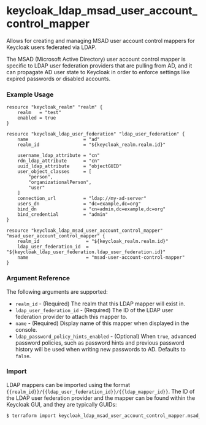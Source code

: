 # keycloak_ldap_msad_user_account_control_mapper

Allows for creating and managing MSAD user account control mappers for Keycloak
users federated via LDAP.

The MSAD (Microsoft Active Directory) user account control mapper is specific
to LDAP user federation providers that are pulling from AD, and it can propagate
AD user state to Keycloak in order to enforce settings like expired passwords
or disabled accounts.

### Example Usage

```hcl
resource "keycloak_realm" "realm" {
    realm   = "test"
    enabled = true
}

resource "keycloak_ldap_user_federation" "ldap_user_federation" {
	name                    = "ad"
	realm_id                = "${keycloak_realm.realm.id}"

	username_ldap_attribute = "cn"
	rdn_ldap_attribute      = "cn"
	uuid_ldap_attribute     = "objectGUID"
	user_object_classes     = [
		"person",
		"organizationalPerson",
		"user"
	]
	connection_url          = "ldap://my-ad-server"
	users_dn                = "dc=example,dc=org"
	bind_dn                 = "cn=admin,dc=example,dc=org"
	bind_credential         = "admin"
}

resource "keycloak_ldap_msad_user_account_control_mapper" "msad_user_account_control_mapper" {
	realm_id                 = "${keycloak_realm.realm.id}"
	ldap_user_federation_id  = "${keycloak_ldap_user_federation.ldap_user_federation.id}"
	name                     = "msad-user-account-control-mapper"
}
```

### Argument Reference

The following arguments are supported:

- `realm_id` - (Required) The realm that this LDAP mapper will exist in.
- `ldap_user_federation_id` - (Required) The ID of the LDAP user federation provider to attach this mapper to.
- `name` - (Required) Display name of this mapper when displayed in the console.
- `ldap_password_policy_hints_enabled` - (Optional) When `true`, advanced password policies, such as password hints and previous password history will be used when writing new passwords to AD. Defaults to `false`.

### Import

LDAP mappers can be imported using the format `{{realm_id}}/{{ldap_user_federation_id}}/{{ldap_mapper_id}}`.
The ID of the LDAP user federation provider and the mapper can be found within
the Keycloak GUI, and they are typically GUIDs:

```bash
$ terraform import keycloak_ldap_msad_user_account_control_mapper.msad_user_account_control_mapper my-realm/af2a6ca3-e4d7-49c3-b08b-1b3c70b4b860/3d923ece-1a91-4bf7-adaf-3b82f2a12b67
```
